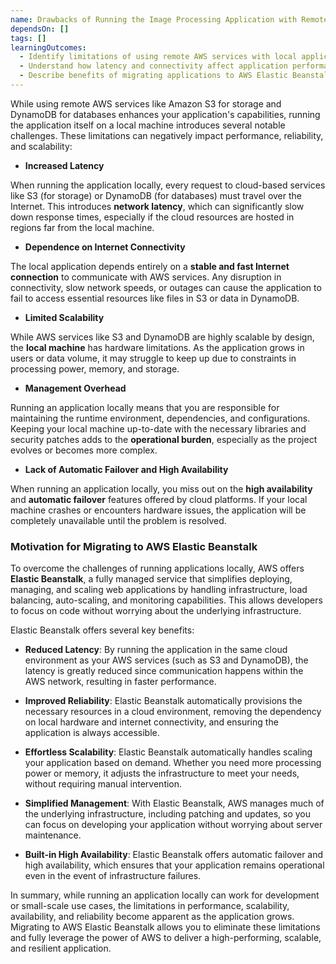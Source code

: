 ```yaml
---
name: Drawbacks of Running the Image Processing Application with Remote AWS Services
dependsOn: []
tags: []
learningOutcomes:
  - Identify limitations of using remote AWS services with local applications.
  - Understand how latency and connectivity affect application performance.
  - Describe benefits of migrating applications to AWS Elastic Beanstalk.
---
```


While using remote AWS services like Amazon S3 for storage and DynamoDB for databases enhances your application's capabilities, running the application itself on a local machine introduces several notable challenges. These limitations can negatively impact performance, reliability, and scalability:

- **Increased Latency**  

When running the application locally, every request to cloud-based services like S3 (for storage) or DynamoDB (for databases) must travel over the Internet. This introduces **network latency**, which can significantly slow down response times, especially if the cloud resources are hosted in regions far from the local machine. 

- **Dependence on Internet Connectivity**

The local application depends entirely on a **stable and fast Internet connection** to communicate with AWS services. Any disruption in connectivity, slow network speeds, or outages can cause the application to fail to access essential resources like files in S3 or data in DynamoDB. 

- **Limited Scalability**

While AWS services like S3 and DynamoDB are highly scalable by design, the **local machine** has hardware limitations. As the application grows in users or data volume, it may struggle to keep up due to constraints in processing power, memory, and storage.

- **Management Overhead**

Running an application locally means that you are responsible for maintaining the runtime environment, dependencies, and configurations. Keeping your local machine up-to-date with the necessary libraries and security patches adds to the **operational burden**, especially as the project evolves or becomes more complex.

- **Lack of Automatic Failover and High Availability**

When running an application locally, you miss out on the **high availability** and **automatic failover** features offered by cloud platforms. If your local machine crashes or encounters hardware issues, the application will be completely unavailable until the problem is resolved. 

### Motivation for Migrating to AWS Elastic Beanstalk

To overcome the challenges of running applications locally, AWS offers **Elastic Beanstalk**, a fully managed service that simplifies deploying, managing, and scaling web applications by handling infrastructure, load balancing, auto-scaling, and monitoring capabilities. This allows developers to focus on code without worrying about the underlying infrastructure.

Elastic Beanstalk offers several key benefits:

- **Reduced Latency**: By running the application in the same cloud environment as your AWS services (such as S3 and DynamoDB), the latency is greatly reduced since communication happens within the AWS network, resulting in faster performance.

- **Improved Reliability**: Elastic Beanstalk automatically provisions the necessary resources in a cloud environment, removing the dependency on local hardware and internet connectivity, and ensuring the application is always accessible.

- **Effortless Scalability**: Elastic Beanstalk automatically handles scaling your application based on demand. Whether you need more processing power or memory, it adjusts the infrastructure to meet your needs, without requiring manual intervention.

- **Simplified Management**: With Elastic Beanstalk, AWS manages much of the underlying infrastructure, including patching and updates, so you can focus on developing your application without worrying about server maintenance.

- **Built-in High Availability**: Elastic Beanstalk offers automatic failover and high availability, which ensures that your application remains operational even in the event of infrastructure failures.

In summary, while running an application locally can work for development or small-scale use cases, the limitations in performance, scalability, availability, and reliability become apparent as the application grows. Migrating to AWS Elastic Beanstalk allows you to eliminate these limitations and fully leverage the power of AWS to deliver a high-performing, scalable, and resilient application.

